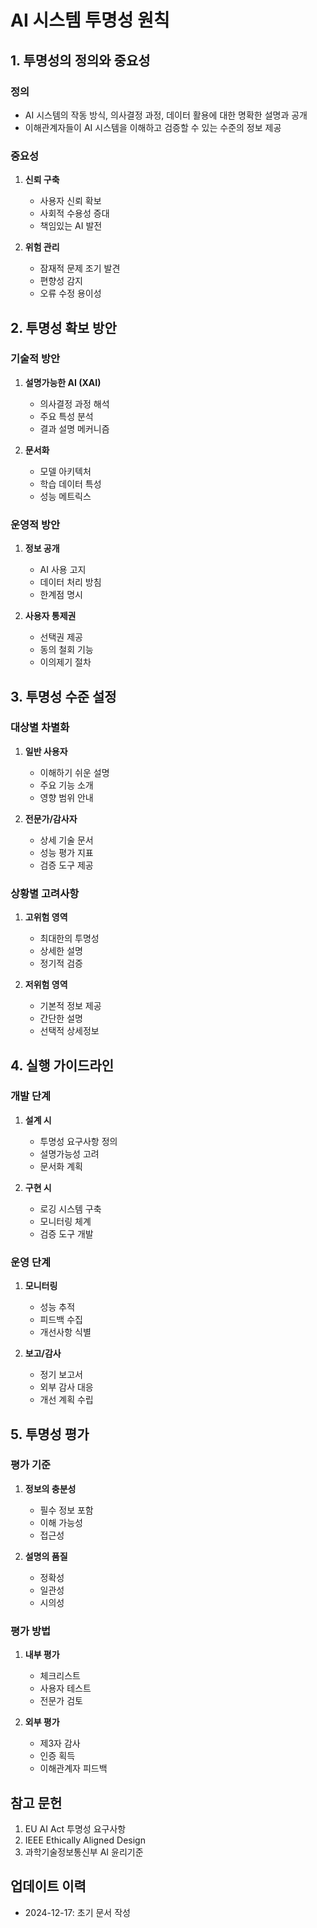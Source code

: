 # AI 시스템 투명성 원칙

## 1. 투명성의 정의와 중요성

### 정의
- AI 시스템의 작동 방식, 의사결정 과정, 데이터 활용에 대한 명확한 설명과 공개
- 이해관계자들이 AI 시스템을 이해하고 검증할 수 있는 수준의 정보 제공

### 중요성
1. **신뢰 구축**
   - 사용자 신뢰 확보
   - 사회적 수용성 증대
   - 책임있는 AI 발전

2. **위험 관리**
   - 잠재적 문제 조기 발견
   - 편향성 감지
   - 오류 수정 용이성

## 2. 투명성 확보 방안

### 기술적 방안
1. **설명가능한 AI (XAI)**
   - 의사결정 과정 해석
   - 주요 특성 분석
   - 결과 설명 메커니즘

2. **문서화**
   - 모델 아키텍처
   - 학습 데이터 특성
   - 성능 메트릭스

### 운영적 방안
1. **정보 공개**
   - AI 사용 고지
   - 데이터 처리 방침
   - 한계점 명시

2. **사용자 통제권**
   - 선택권 제공
   - 동의 철회 기능
   - 이의제기 절차

## 3. 투명성 수준 설정

### 대상별 차별화
1. **일반 사용자**
   - 이해하기 쉬운 설명
   - 주요 기능 소개
   - 영향 범위 안내

2. **전문가/감사자**
   - 상세 기술 문서
   - 성능 평가 지표
   - 검증 도구 제공

### 상황별 고려사항
1. **고위험 영역**
   - 최대한의 투명성
   - 상세한 설명
   - 정기적 검증

2. **저위험 영역**
   - 기본적 정보 제공
   - 간단한 설명
   - 선택적 상세정보

## 4. 실행 가이드라인

### 개발 단계
1. **설계 시**
   - 투명성 요구사항 정의
   - 설명가능성 고려
   - 문서화 계획

2. **구현 시**
   - 로깅 시스템 구축
   - 모니터링 체계
   - 검증 도구 개발

### 운영 단계
1. **모니터링**
   - 성능 추적
   - 피드백 수집
   - 개선사항 식별

2. **보고/감사**
   - 정기 보고서
   - 외부 감사 대응
   - 개선 계획 수립

## 5. 투명성 평가

### 평가 기준
1. **정보의 충분성**
   - 필수 정보 포함
   - 이해 가능성
   - 접근성

2. **설명의 품질**
   - 정확성
   - 일관성
   - 시의성

### 평가 방법
1. **내부 평가**
   - 체크리스트
   - 사용자 테스트
   - 전문가 검토

2. **외부 평가**
   - 제3자 감사
   - 인증 획득
   - 이해관계자 피드백

## 참고 문헌
1. EU AI Act 투명성 요구사항
2. IEEE Ethically Aligned Design
3. 과학기술정보통신부 AI 윤리기준

## 업데이트 이력
- 2024-12-17: 초기 문서 작성
